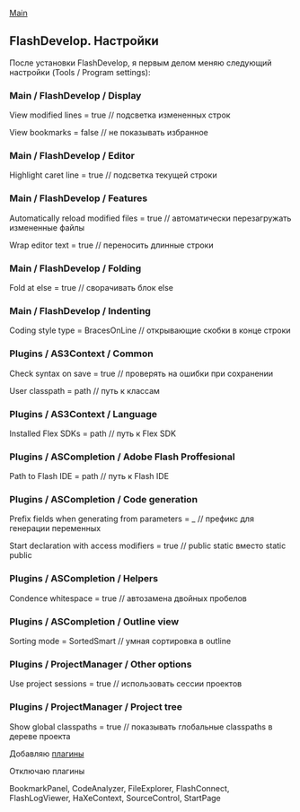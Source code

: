[Main](/index.md)

## FlashDevelop. Настройки

После установки FlashDevelop, я первым делом меняю следующий настройки (Tools / Program settings):


### Main / FlashDevelop / Display

View modified lines = true // подсветка измененных строк

View bookmarks = false // не показывать избранное


### Main / FlashDevelop / Editor

Highlight caret line = true // подсветка текущей строки


### Main / FlashDevelop / Features

Automatically reload modified files = true // автоматически перезагружать измененные файлы

Wrap editor text = true // переносить длинные строки


### Main / FlashDevelop / Folding

Fold at else = true // сворачивать блок else


### Main / FlashDevelop / Indenting

Coding style type = BracesOnLine // открывающие скобки в конце строки


### Plugins / AS3Context / Common

Check syntax on save = true // проверять на ошибки при сохранении

User classpath = path // путь к классам


### Plugins / AS3Context / Language

Installed Flex SDKs = path // путь к Flex SDK


### Plugins / ASCompletion / Adobe Flash Proffesional

Path to Flash IDE = path // путь к Flash IDE


### Plugins / ASCompletion / Code generation

Prefix fields when generating from parameters = _ // префикс для генерации переменных

Start declaration with access modifiers = true // public static вместо static public


### Plugins / ASCompletion / Helpers

Condence whitespace = true // автозамена двойных пробелов


### Plugins / ASCompletion / Outline view

Sorting mode = SortedSmart // умная сортировка в outline


### Plugins / ProjectManager / Other options

Use project sessions = true // использовать сессии проектов


### Plugins / ProjectManager / Project tree

Show global classpaths = true // показывать глобальные classpaths в дереве проекта


Добавляю [плагины](fd_plugins.md)


Отключаю плагины

BookmarkPanel, CodeAnalyzer, FileExplorer, FlashConnect, FlashLogViewer, HaXeContext, SourceControl, StartPage
